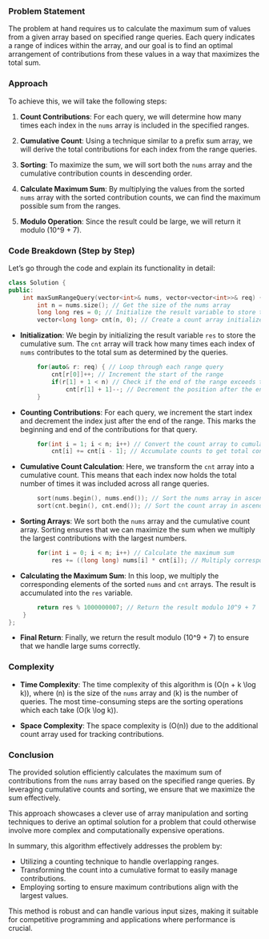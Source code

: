 ### Problem Statement

The problem at hand requires us to calculate the maximum sum of values from a given array based on specified range queries. Each query indicates a range of indices within the array, and our goal is to find an optimal arrangement of contributions from these values in a way that maximizes the total sum.

### Approach

To achieve this, we will take the following steps:

1. **Count Contributions**: For each query, we will determine how many times each index in the `nums` array is included in the specified ranges.

2. **Cumulative Count**: Using a technique similar to a prefix sum array, we will derive the total contributions for each index from the range queries.

3. **Sorting**: To maximize the sum, we will sort both the `nums` array and the cumulative contribution counts in descending order.

4. **Calculate Maximum Sum**: By multiplying the values from the sorted `nums` array with the sorted contribution counts, we can find the maximum possible sum from the ranges.

5. **Modulo Operation**: Since the result could be large, we will return it modulo \(10^9 + 7\).

### Code Breakdown (Step by Step)

Let’s go through the code and explain its functionality in detail:

```cpp
class Solution {
public:
    int maxSumRangeQuery(vector<int>& nums, vector<vector<int>>& req) {
        int n = nums.size(); // Get the size of the nums array
        long long res = 0; // Initialize the result variable to store the maximum sum
        vector<long long> cnt(n, 0); // Create a count array initialized to zero
```

- **Initialization**: We begin by initializing the result variable `res` to store the cumulative sum. The `cnt` array will track how many times each index of `nums` contributes to the total sum as determined by the queries.

```cpp
        for(auto& r: req) { // Loop through each range query
            cnt[r[0]]++; // Increment the start of the range
            if(r[1] + 1 < n) // Check if the end of the range exceeds the array bounds
                cnt[r[1] + 1]--; // Decrement the position after the end of the range
        }
```

- **Counting Contributions**: For each query, we increment the start index and decrement the index just after the end of the range. This marks the beginning and end of the contributions for that query.

```cpp
        for(int i = 1; i < n; i++) // Convert the count array to cumulative counts
            cnt[i] += cnt[i - 1]; // Accumulate counts to get total contributions for each index
```

- **Cumulative Count Calculation**: Here, we transform the `cnt` array into a cumulative count. This means that each index now holds the total number of times it was included across all range queries.

```cpp
        sort(nums.begin(), nums.end()); // Sort the nums array in ascending order
        sort(cnt.begin(), cnt.end()); // Sort the count array in ascending order
```

- **Sorting Arrays**: We sort both the `nums` array and the cumulative count array. Sorting ensures that we can maximize the sum when we multiply the largest contributions with the largest numbers.

```cpp
        for(int i = 0; i < n; i++) // Calculate the maximum sum
            res += ((long long) nums[i] * cnt[i]); // Multiply corresponding elements from nums and cnt
```

- **Calculating the Maximum Sum**: In this loop, we multiply the corresponding elements of the sorted `nums` and `cnt` arrays. The result is accumulated into the `res` variable.

```cpp
        return res % 1000000007; // Return the result modulo 10^9 + 7
    }
};
```

- **Final Return**: Finally, we return the result modulo \(10^9 + 7\) to ensure that we handle large sums correctly.

### Complexity

- **Time Complexity**: The time complexity of this algorithm is \(O(n + k \log k)\), where \(n\) is the size of the `nums` array and \(k\) is the number of queries. The most time-consuming steps are the sorting operations which each take \(O(k \log k)\).

- **Space Complexity**: The space complexity is \(O(n)\) due to the additional count array used for tracking contributions.

### Conclusion

The provided solution efficiently calculates the maximum sum of contributions from the `nums` array based on the specified range queries. By leveraging cumulative counts and sorting, we ensure that we maximize the sum effectively. 

This approach showcases a clever use of array manipulation and sorting techniques to derive an optimal solution for a problem that could otherwise involve more complex and computationally expensive operations.

In summary, this algorithm effectively addresses the problem by:

- Utilizing a counting technique to handle overlapping ranges.
- Transforming the count into a cumulative format to easily manage contributions.
- Employing sorting to ensure maximum contributions align with the largest values.

This method is robust and can handle various input sizes, making it suitable for competitive programming and applications where performance is crucial.